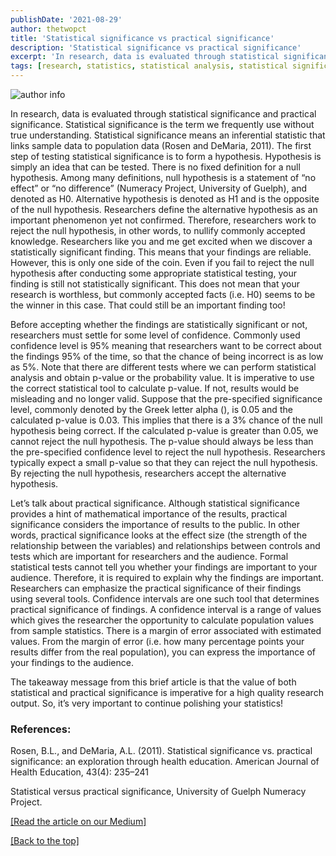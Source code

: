 ```yaml
---
publishDate: '2021-08-29'
author: thetwopct
title: 'Statistical significance vs practical significance'
description: 'Statistical significance vs practical significance'
excerpt: 'In research, data is evaluated through statistical significance and practical significance'
tags: [research, statistics, statistical analysis, statistical significance, hypothesis]
---
```


![author info](https://miro.medium.com/v2/resize:fit:720/format:webp/1*mittoOfaXlgi9j896WHXGw.jpeg)

In research, data is evaluated through statistical significance and practical significance. Statistical significance is the term we frequently use without true understanding. Statistical significance means an inferential statistic that links sample data to population data (Rosen and DeMaria, 2011). The first step of testing statistical significance is to form a hypothesis. Hypothesis is simply an idea that can be tested. There is no fixed definition for a null hypothesis. Among many definitions, null hypothesis is a statement of “no effect” or “no difference” (Numeracy Project, University of Guelph), and denoted as H0. Alternative hypothesis is denoted as H1 and is the opposite of the null hypothesis. Researchers define the alternative hypothesis as an important phenomenon yet not confirmed. Therefore, researchers work to reject the null hypothesis, in other words, to nullify commonly accepted knowledge. Researchers like you and me get excited when we discover a statistically significant finding. This means that your findings are reliable. However, this is only one side of the coin. Even if you fail to reject the null hypothesis after conducting some appropriate statistical testing, your finding is still not statistically significant. This does not mean that your research is worthless, but commonly accepted facts (i.e. H0) seems to be the winner in this case. That could still be an important finding too!

Before accepting whether the findings are statistically significant or not, researchers must settle for some level of confidence. Commonly used confidence level is 95% meaning that researchers want to be correct about the findings 95% of the time, so that the chance of being incorrect is as low as 5%. Note that there are different tests where we can perform statistical analysis and obtain p-value or the probability value. It is imperative to use the correct statistical tool to calculate p-value. If not, results would be misleading and no longer valid. Suppose that the pre-specified significance level, commonly denoted by the Greek letter alpha (), is 0.05 and the calculated p-value is 0.03. This implies that there is a 3% chance of the null hypothesis being correct. If the calculated p-value is greater than 0.05, we cannot reject the null hypothesis. The p-value should always be less than the pre-specified confidence level to reject the null hypothesis. Researchers typically expect a small p-value so that they can reject the null hypothesis. By rejecting the null hypothesis, researchers accept the alternative hypothesis.

Let’s talk about practical significance. Although statistical significance provides a hint of mathematical importance of the results, practical significance considers the importance of results to the public. In other words, practical significance looks at the effect size (the strength of the relationship between the variables) and relationships between controls and tests which are important for researchers and the audience. Formal statistical tests cannot tell you whether your findings are important to your audience. Therefore, it is required to explain why the findings are important. Researchers can emphasize the practical significance of their findings using several tools. Confidence intervals are one such tool that determines practical significance of findings. A confidence interval is a range of values which gives the researcher the opportunity to calculate population values from sample statistics. There is a margin of error associated with estimated values. From the margin of error (i.e. how many percentage points your results differ from the real population), you can express the importance of your findings to the audience.

The takeaway message from this brief article is that the value of both statistical and practical significance is imperative for a high quality research output. So, it’s very important to continue polishing your statistics!

### References:

Rosen, B.L., and DeMaria, A.L. (2011). Statistical significance vs. practical significance: an exploration through health education. American Journal of Health Education, 43(4): 235–241

Statistical versus practical significance, University of Guelph Numeracy Project.

[[Read the article on our Medium]](https://benzymeventures.medium.com/statistical-significance-vs-practical-significance-6340e902facc)

[[Back to the top]](#top)
